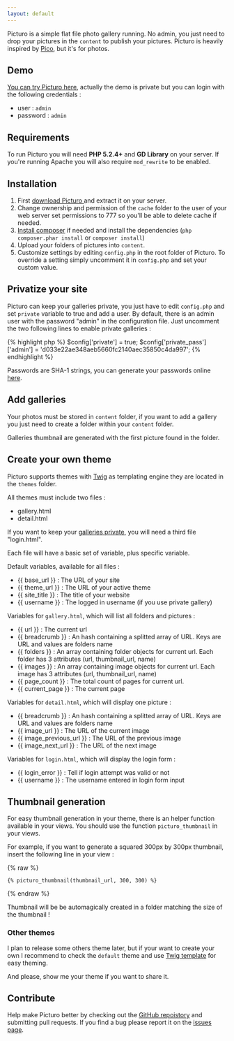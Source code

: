 ```yaml
---
layout: default
---
```


Picturo is a simple flat file photo gallery running. No admin, you just need to drop your pictures in the `content` to publish your pictures.
Picturo is heavily inspired by [Pico](http://pico.dev7studios.com/), but it's for photos.

## Demo

[You can try Picturo here](http://picturo.johanbleuzen.fr), actually the demo is private but you can login with the following credentials :

* user : `admin`
* password : `admin`

## Requirements

To run Picturo you will need **PHP 5.2.4+** and **GD Library** on your server. If you're running Apache you will also require `mod_rewrite` to be enabled.

## Installation

1. First [download Picturo ](https://github.com/jbleuzen/Picturo/zipball/master) and extract it on your server.
2. Change ownership and permission of the `cache` folder to the user of your web server set permissions to 777 so you'll be able to delete cache if needed.
3. [Install composer](http://getcomposer.org/) if needed and install the dependencies (`php composer.phar install` or `composer install`)
4. Upload your folders of pictures into `content`.
5. Customize settings by editing `config.php` in the root folder of Picturo. To override a setting simply uncomment it in `config.php` and set your custom value.

## Privatize your site

Picturo can keep your galleries private, you just have to edit `config.php` and set `private` variable to true and add a user. By default, there is an admin user with the password "admin" in the configuration file. Just uncomment the two following lines to enable private galleries :

{% highlight php %}
$config['private'] = true;
$config['private_pass']['admin'] = 'd033e22ae348aeb5660fc2140aec35850c4da997';
{% endhighlight %}

Passwords are SHA-1 strings, you can generate your passwords online [here](http://www.sha1-online.com/).

## Add galleries

Your photos must be stored in `content` folder, if you want to add a gallery you just need to create a folder within your `content` folder.

Galleries thumbnail are generated with the first picture found in the folder.

## Create your own theme

Picturo supports themes with [Twig](http://twig.sensiolabs.org/) as templating engine they are located in the `themes` folder.

All themes must include two files :

 * gallery.html
 * detail.html

If you want to keep your [galleries private](/#privatize_your_site), you will need a third file "login.html".

Each file will have a basic set of variable, plus specific variable.

Default variables, available for all files :

 * \{\{ base_url \}\} : The URL of your site
 * \{\{ theme_url \}\} : The URL of your active theme
 * \{\{ site_title \}\} : The title of your website
 * \{\{ username \}\} : The logged in username (if you use private gallery)

Variables for `gallery.html`, which will list all folders and pictures :

 * \{\{ url \}\} : The current url
 * \{\{ breadcrumb \}\} : An hash containing a splitted array of URL. Keys are URL and values are folders name
 * \{\{ folders \}\} : An array containing folder objects for current url. Each folder has 3 attributes (url, thumbnail_url, name)
 * \{\{ images \}\} : An array containing image objects for current url. Each image has 3 attributes (url, thumbnail_url, name)
 * \{\{ page_count \}\} : The total count of pages for current url.
 * \{\{ current_page \}\} : The current page

Variables for `detail.html`, which will display one picture :

* \{\{ breadcrumb \}\} : An hash containing a splitted array of URL. Keys are URL and values are folders name
* \{\{ image_url \}\} : The URL of the current image
* \{\{ image_previous_url \}\} : The URL of the previous image
* \{\{ image_next_url \}\} : The URL of the next image

Variables for `login.html`, which will display the login form :

 * \{\{ login_error \}\} : Tell if login attempt was valid or not
 * \{\{ username \}\} : The username entered in login form input


## Thumbnail generation

For easy thumbnail generation in your theme, there is an helper function available in your views.
You should use the function `picturo_thumbnail` in your views.

For example, if you want to generate a squared 300px by 300px thumbnail, insert the following line in your view :

{% raw %}
```
{% picturo_thumbnail(thumbnail_url, 300, 300) %}
```
{% endraw %}

Thumbnail will be be automagically created in a folder matching the size of the thumbnail !

### Other themes

I plan to release some others theme later, but if your want to create your own I recommend to check the `default` theme and use [Twig template](http://twig.sensiolabs.org/doc/templates.html#template-inheritance) for easy theming.

And please, show me your theme if you want to share it.

## Contribute

Help make Picturo better by checking out the [GitHub repoistory](https://github.com/jbleuzen/Picturo) and submitting pull requests.
If you find a bug please report it on the [issues page](https://github.com/jbleuzen/Picturo/issues).

